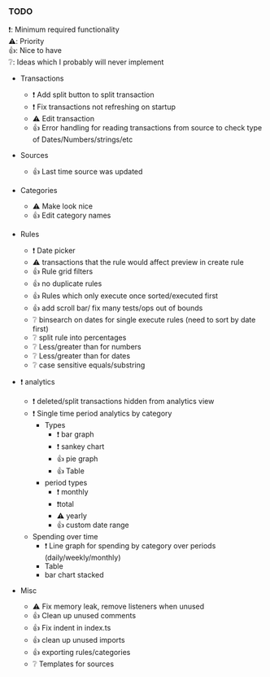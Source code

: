 ### TODO
❗: Minimum required functionality  
⚠️: Priority  
👍: Nice to have  
❔: Ideas which I probably will never implement


- Transactions
    - ❗ Add split button to split transaction
    - ❗ Fix transactions not refreshing on startup
    - ⚠️ Edit transaction
    - 👍 Error handling for reading transactions from source to check type of Dates/Numbers/strings/etc


- Sources
    - 👍 Last time source was updated

- Categories
    - ⚠️ Make look nice
    - 👍 Edit category names

- Rules
    - ❗ Date picker
    - ⚠️ transactions that the rule would affect preview in create rule
    - 👍 Rule grid filters
    - 👍 no duplicate rules
    - 👍 Rules which only execute once sorted/executed first
    - 👍 add scroll bar/ fix many tests/ops out of bounds
    - ❔ binsearch on dates for single execute rules (need to sort by date first)
    - ❔ split rule into percentages
    - ❔ Less/greater than for numbers
    - ❔ Less/greater than for dates
    - ❔ case sensitive equals/substring

- ❗ analytics
    - ❗ deleted/split transactions hidden from analytics view
    - ❗ Single time period analytics by category
        - Types
            - ❗ bar graph
            - ❗ sankey chart
            - 👍 pie graph
            - 👍 Table
        - period types
            - ❗ monthly
            - ❗total
            - ⚠️ yearly
            - 👍 custom date range
    - Spending over time
        - ❗ Line graph for spending by category over periods (daily/weekly/monthly)
        - Table
        - bar chart stacked

- Misc
    - ⚠️ Fix memory leak, remove listeners when unused
    - 👍 Clean up unused comments
    - 👍 Fix indent in index.ts
    - 👍 clean up unused imports
    - 👍 exporting rules/categories
    - ❔ Templates for sources